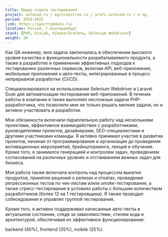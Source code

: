 ```yaml
---
title: Лидер отдела тестирования
project: avtocod.ru / egrnreestroo.ru / profi.avtocod.ru / и пр.
period: 2018-2022
link: https://spectrumdata.ru/
location: Россия, г.Екатеринбург
stack: [PHP, GitLab, Kibana/Grafana, Selenium Webdriver]
weight: 30
---
```


Как QA инженер, моя задача заключалась в обеспечении высокого уровня качества и функциональности разрабатываемого продукта, а также в разработке и применении эффективных подходов к тестированию различных сервисов, включая API, веб-приложения, мобильные приложения и авто-тесты, интегрированные в процесс непрерывной разработки (CI/CD).

Специализировался на использовании Selenium Webdriver и Laravel Dusk для автоматизации тестирования веб-приложений. В течение работы в компании я также выполнял несложные задачи PHP-разработчика, что позволило мне не только решать мелкие задачи, но и активно участвовать в разработке.

Мои обязанности включали параллельную работу над несколькими проектами, эффективное взаимодействие с разработчиками, руководителями проектов, дизайнерами, SEO-специалистами и другими участниками команды. Я активно принимал участие в развитии проектов, начиная от программирования и организации до проведения мотивационных мероприятий, брейншторминга, лекций и обучения. Кроме того, я занимался генерацией и контролем задач, проведением согласований на различных уровнях и отстаиванием важных задач для бизнеса.

Моя работа также включала контроль над процессом выкатки продуктов, принятие решений о релизах и откатах, проведение регрессионных тестов по чек-листам и/или smoke-тестирование, а также стресс-тестирование в условиях работы с большим количеством разработчиков (более 12 на 1 тестировщика). Я также проводил собеседования и управлял группой тестирования.

Кроме того, я активно поддерживал написанные авто-тесты в актуальном состоянии, следя за зависимостями, стилем кода и архитектурой, обеспечивая их эффективное функционирование.

backend (40%), frontend (35%), mobile (25%).
